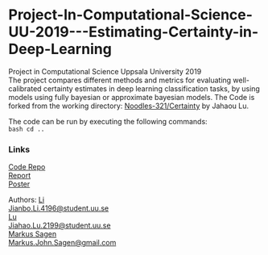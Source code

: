 # Project-In-Computational-Science-UU-2019---Estimating-Certainty-in-Deep-Learning


Project in Computational Science Uppsala University 2019  
The project compares different methods and metrics for evaluating well-calibrated certainty estimates in deep learning classification tasks, by using models using fully bayesian or approximate bayesian models.
The Code is forked from the working directory: [Noodles-321/Certainty](https://github.com/Noodles-321/Certainty) by Jahaou Lu.

The code can be run by executing the following commands:  
``bash
cd ..
``

### Links
[Code Repo](http:google.com)   
[Report](http:google.com)   
[Poster](http:google.com)   
     
     
     
     
     
     
     




Authors:
[Li](https://github.com/jianbo-sudo)   
[Jianbo.Li.4196@student.uu.se](mailto:Jianbo.Li.4196@student.uu.se)   
[Lu](https://github.com/Noodles-321)   
[Jiahao.Lu.2199@student.uu.se](mailto:Jiahao.Lu.2199@student.uu.se)   
[Markus Sagen](https://github.com/MarkusSagen)   
[Markus.John.Sagen@gmail.com](mailto:Markus.John.Sagen@gmail.com)   

